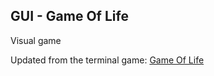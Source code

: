 ## GUI - Game Of Life 

Visual game

Updated from the terminal game:
[Game Of Life](https://github.com/ShahiFtah/Game-Of-life)
